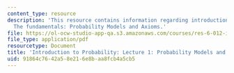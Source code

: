 ```yaml
---
content_type: resource
description: 'This resource contains information regarding introduction to probability:
  The fundamentals: Probability Models and Axioms.'
file: https://ol-ocw-studio-app-qa.s3.amazonaws.com/courses/res-6-012-introduction-to-probability-spring-2018/91864c7642a58e216e8baa8fcb4a5cb5_MITRES_6_012S18_L01.pdf
file_type: application/pdf
resourcetype: Document
title: 'Introduction to Probability: Lecture 1: Probability Models and Axioms'
uid: 91864c76-42a5-8e21-6e8b-aa8fcb4a5cb5
---
```

